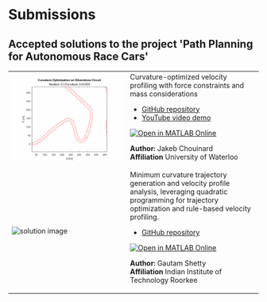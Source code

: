 # Submissions

## Accepted solutions to the project 'Path Planning for Autonomous Race Cars'
<table>
<tr class="odd">
<td width ="500">
<img src="https://github.com/borealis31/MW208_AUTON_RACECARS/raw/main/ExampleMedia/SilverstoneCircuitCornerEXAMPLE.gif" alt="solution image" width="450"/>
</td>
<td width ="500">
Curvature-optimized velocity profiling with force constraints and mass considerations<br>
<ul>
<li><a href="https://github.com/borealis31/MW208_AUTON_RACECARS//">GitHub repository</a></li>
<li><a href="https://www.youtube.com/watch?v=WzsFHxG3lDw&list=PLn8PRpmsu08ogRonqegcx8xJCSSQO5yVX&index=7">YouTube video demo</a></li></ul>

[![Open in MATLAB Online](https://www.mathworks.com/images/responsive/global/open-in-matlab-online.svg)](https://matlab.mathworks.com/open/github/v1?repo=borealis31/MW208_AUTON_RACECARS)

**Author:** Jakeb Chouinard</br>
**Affiliation** University of Waterloo
</td>
</tr>
<tr class="odd">
<td width ="500">
<img src="https://user-images.githubusercontent.com/58664908/132527879-a54d3556-4485-4eea-b9a3-eb8375a99246.png" alt="solution image" width="450"/>
</td>
<td width ="500">
Minimum curvature trajectory generation and velocity profile analysis, leveraging quadratic programming for trajectory optimization and rule-based velocity profiling.<br>
<ul>
<li><a href="https://github.com/putta54/MW208_Raceline_Optimization/">GitHub repository</a></li>
</ul>

[![Open in MATLAB Online](https://www.mathworks.com/images/responsive/global/open-in-matlab-online.svg)](https://matlab.mathworks.com/open/github/v1?repo=putta54/MW208_Raceline_Optimization)

**Author:** Gautam Shetty</br>
**Affiliation** Indian Institute of Technology Roorkee
</td>
</tr>
</table>
